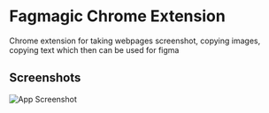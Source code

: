 
# Fagmagic Chrome Extension

Chrome extension for taking webpages screenshot, copying images, copying text which then can be used for figma

## Screenshots

![App Screenshot](https://i.ibb.co/wgHCcFC/chrome-extension.jpg)

